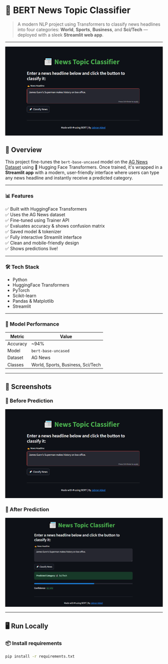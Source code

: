 # 🧠 BERT News Topic Classifier

> A modern NLP project using Transformers to classify news headlines into four categories: **World**, **Sports**, **Business**, and **Sci/Tech** — deployed with a sleek **Streamlit web app**.

---

![App Preview](screenshots/before_prediction.png)

## 🚀 Overview

This project fine-tunes the `bert-base-uncased` model on the [AG News Dataset](https://huggingface.co/datasets/ag_news) using 🤗 Hugging Face Transformers. Once trained, it's wrapped in a **Streamlit app** with a modern, user-friendly interface where users can type any news headline and instantly receive a predicted category.

---

### 📊 Features

✅ Built with HuggingFace Transformers  
✅ Uses the AG News dataset  
✅ Fine-tuned using Trainer API  
✅ Evaluates accuracy & shows confusion matrix  
✅ Saved model & tokenizer  
✅ Fully interactive Streamlit interface  
✅ Clean and mobile-friendly design  
✅ Shows predictions live!

---

### 🛠 Tech Stack

- Python
- HuggingFace Transformers
- PyTorch
- Scikit-learn
- Pandas & Matplotlib
- Streamlit

---

### 🧪 Model Performance

| Metric       | Value  |
|--------------|--------|
| Accuracy     | ~94%   |
| Model        | `bert-base-uncased` |
| Dataset      | AG News |
| Classes      | World, Sports, Business, Sci/Tech |

---

## 🎯 Screenshots

### 🔹 Before Prediction
![Before](screenshots/before_prediction.png)

### 🔹 After Prediction
![After](screenshots/after_prediction.png)

---

## 🖥️ Run Locally

### 📦 Install requirements
```bash
pip install -r requirements.txt
